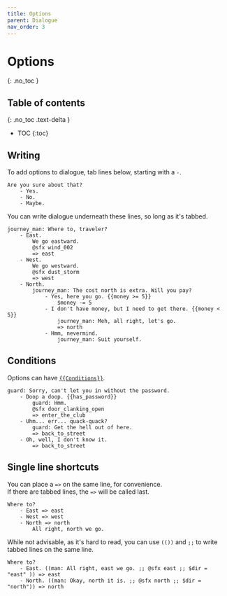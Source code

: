 ```yaml
---
title: Options
parent: Dialogue
nav_order: 3
---
```


# Options
{: .no_toc }

## Table of contents
{: .no_toc .text-delta }

- TOC
   {:toc}

## Writing
To add options to dialogue, tab lines below, starting with a `-`.

```
Are you sure about that?
    - Yes.
    - No.
    - Maybe.
```

You can write dialogue underneath these lines, so long as it's tabbed.

<!-- {% raw %} -->
```
journey_man: Where to, traveler?
    - East.
        We go eastward.
        @sfx wind_002
        => east
    - West.
        We go westward.
        @sfx dust_storm
        => west
    - North.
        journey_man: The cost north is extra. Will you pay?
            - Yes, here you go. {{money >= 5}}
                $money -= 5
            - I don't have money, but I need to get there. {{money < 5}}
                journey_man: Meh, all right, let's go.
                => north
            - Hmm, nevermind.
                journey_man: Suit yourself.

```

## Conditions
Options can have [`{{Conditions}}`](#docs/dialogue/conditions.md).

```
guard: Sorry, can't let you in without the password.
    - Doop a doop. {{has_password}}
        guard: Hmm.
        @sfx door_clanking_open
        => enter_the_club
    - Uhm... err... quack-quack?
        guard: Get the hell out of here.
        => back_to_street
    - Oh, well, I don't know it.
        => back_to_street
```
<!-- {% endraw %} -->

## Single line shortcuts

You can place a `=>` on the same line, for convenience.  
If there are tabbed lines, the `=>` will be called last.

```
Where to?
    - East => east
    - West => west
    - North => north
        All right, north we go.
```

While not advisable, as it's hard to read, you can use `(())` and `;;` to write tabbed lines on the same line.

```
Where to?
    - East. ((man: All right, east we go. ;; @sfx east ;; $dir = "east" )) => east
    - North. ((man: Okay, north it is. ;; @sfx north ;; $dir = "north")) => north
```
